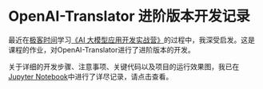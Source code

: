 # OpenAI-Translator 进阶版本开发记录

最近在[极客时间](https://time.geekbang.org/)学习[《AI 大模型应用开发实战营》](https://link_to_the_course)的过程中，我深受启发。这是课程的作业，对OpenAI-Translator进行了进阶版本的开发。

关于详细的开发步骤、注意事项、关键代码以及项目的运行效果图，我已在[Jupyter Notebook](链接_to_your_notebook)中进行了详尽记录，请点击查看。
